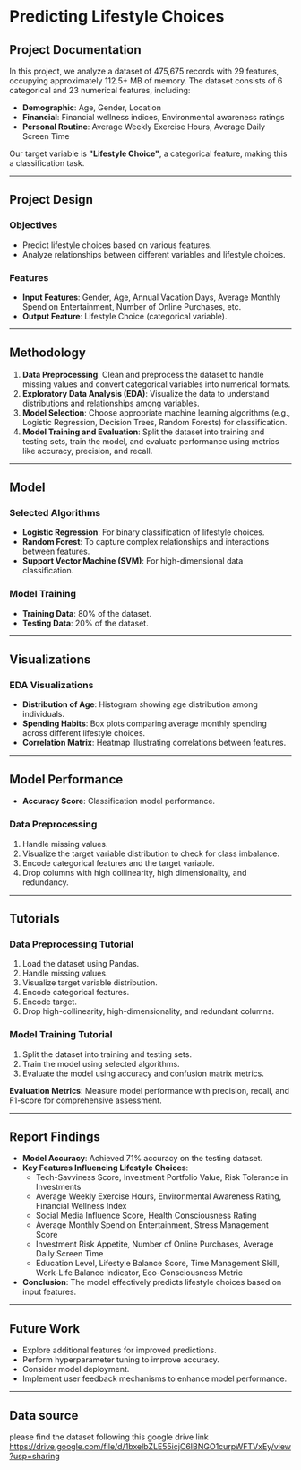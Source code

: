 # Predicting Lifestyle Choices

## Project Documentation

In this project, we analyze a dataset of 475,675 records with 29 features, occupying approximately 112.5+ MB of memory. The dataset consists of 6 categorical and 23 numerical features, including:

- **Demographic**: Age, Gender, Location
- **Financial**: Financial wellness indices, Environmental awareness ratings
- **Personal Routine**: Average Weekly Exercise Hours, Average Daily Screen Time

Our target variable is **"Lifestyle Choice"**, a categorical feature, making this a classification task.

---

## Project Design

### Objectives
- Predict lifestyle choices based on various features.
- Analyze relationships between different variables and lifestyle choices.

### Features
- **Input Features**: Gender, Age, Annual Vacation Days, Average Monthly Spend on Entertainment, Number of Online Purchases, etc.
- **Output Feature**: Lifestyle Choice (categorical variable).

---

## Methodology

1. **Data Preprocessing**: Clean and preprocess the dataset to handle missing values and convert categorical variables into numerical formats.
2. **Exploratory Data Analysis (EDA)**: Visualize the data to understand distributions and relationships among variables.
3. **Model Selection**: Choose appropriate machine learning algorithms (e.g., Logistic Regression, Decision Trees, Random Forests) for classification.
4. **Model Training and Evaluation**: Split the dataset into training and testing sets, train the model, and evaluate performance using metrics like accuracy, precision, and recall.

---

## Model

### Selected Algorithms
- **Logistic Regression**: For binary classification of lifestyle choices.
- **Random Forest**: To capture complex relationships and interactions between features.
- **Support Vector Machine (SVM)**: For high-dimensional data classification.

### Model Training
- **Training Data**: 80% of the dataset.
- **Testing Data**: 20% of the dataset.

---

## Visualizations

### EDA Visualizations
- **Distribution of Age**: Histogram showing age distribution among individuals.
- **Spending Habits**: Box plots comparing average monthly spending across different lifestyle choices.
- **Correlation Matrix**: Heatmap illustrating correlations between features.

---

## Model Performance

- **Accuracy Score**: Classification model performance.
  
### Data Preprocessing
1. Handle missing values.
2. Visualize the target variable distribution to check for class imbalance.
3. Encode categorical features and the target variable.
4. Drop columns with high collinearity, high dimensionality, and redundancy.

---

## Tutorials

### Data Preprocessing Tutorial
1. Load the dataset using Pandas.
2. Handle missing values.
3. Visualize target variable distribution.
4. Encode categorical features.
5. Encode target.
6. Drop high-collinearity, high-dimensionality, and redundant columns.

### Model Training Tutorial
1. Split the dataset into training and testing sets.
2. Train the model using selected algorithms.
3. Evaluate the model using accuracy and confusion matrix metrics.

**Evaluation Metrics**: Measure model performance with precision, recall, and F1-score for comprehensive assessment.

---

## Report Findings

- **Model Accuracy**: Achieved 71% accuracy on the testing dataset.
- **Key Features Influencing Lifestyle Choices**:
  - Tech-Savviness Score, Investment Portfolio Value, Risk Tolerance in Investments
  - Average Weekly Exercise Hours, Environmental Awareness Rating, Financial Wellness Index
  - Social Media Influence Score, Health Consciousness Rating
  - Average Monthly Spend on Entertainment, Stress Management Score
  - Investment Risk Appetite, Number of Online Purchases, Average Daily Screen Time
  - Education Level, Lifestyle Balance Score, Time Management Skill, Work-Life Balance Indicator, Eco-Consciousness Metric
- **Conclusion**: The model effectively predicts lifestyle choices based on input features.

---

## Future Work

- Explore additional features for improved predictions.
- Perform hyperparameter tuning to improve accuracy.
- Consider model deployment.
- Implement user feedback mechanisms to enhance model performance.

---

## Data source
please find the dataset following this google drive link https://drive.google.com/file/d/1bxelbZLE55icjC6IBNGO1curpWFTVxEy/view?usp=sharing
